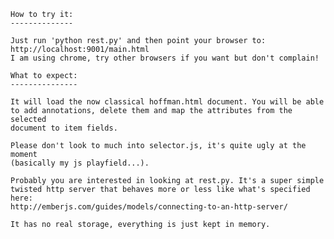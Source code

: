	How to try it:
	--------------

	Just run 'python rest.py' and then point your browser to:
	http://localhost:9001/main.html
	I am using chrome, try other browsers if you want but don't complain!

	What to expect:
	---------------
	
	It will load the now classical hoffman.html document. You will be able
	to add annotations, delete them and map the attributes from the selected
	document to item fields.
	
	Please don't look to much into selector.js, it's quite ugly at the moment
	(basically my js playfield...).
	
	Probably you are interested in looking at rest.py. It's a super simple
	twisted http server that behaves more or less like what's specified here:
	http://emberjs.com/guides/models/connecting-to-an-http-server/
	
	It has no real storage, everything is just kept in memory.
